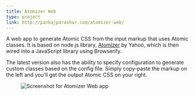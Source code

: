 ```yaml
---
title: Atomizer Web
type: project
link: http://pankajparashar.com/atomizer-web/
---
```


A web app to generate Atomic CSS from the input markup that uses Atomic classes.
It is based on node.js library, [Atomizer](#) by Yahoo, which is then wired into
a JavaScript library using Browserify.

The latest version also has the ability to specify configuration to generate
custom classes based on the config file. Simply copy-paste the markup on the
left and you'll get the output Atomic CSS on your right.

<figure style="margin-right: -3.5em;">
    <img src="https://res.cloudinary.com/dw9fem4ki/image/upload/c_scale,w_800/v1445760299/atomizer_web.png" style="margin-bottom: -1.5em;" alt="Screenshot for Atomizer Web app">
</figure>
